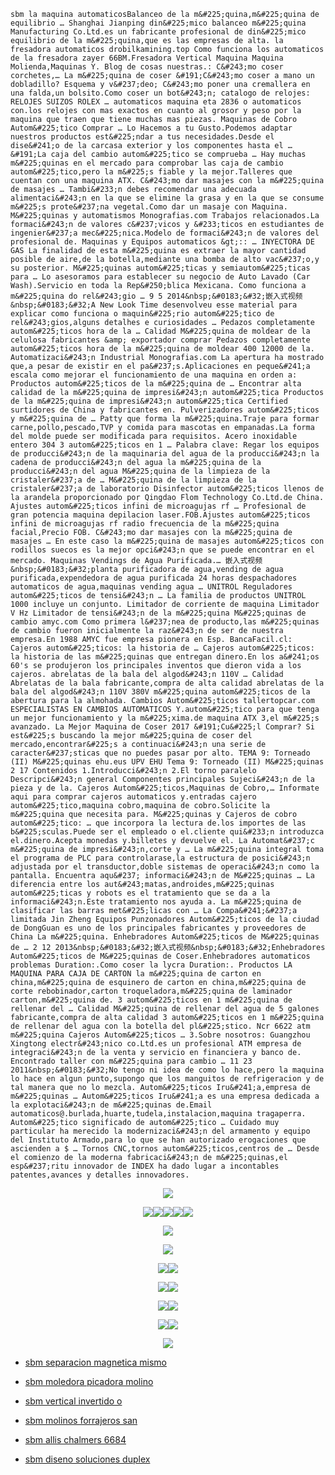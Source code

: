 
```
sbm la maquina automaticosBalanceo de la m&#225;quina,m&#225;quina de equilibrio … Shanghai Jianping din&#225;mico balanceo m&#225;quina Manufacturing Co.Ltd.es un fabricante profesional de din&#225;mico equilibrio de la m&#225;quina,que es las empresas de alta. la fresadora automaticos drobilkamining.top Como funciona los automaticos de la fresadora zayer 66BM.Fresadora Vertical Maquina Maquina Molienda,Maquinas Y. Blog de cosas nuestras.: C&#243;mo coser corchetes,… La m&#225;quina de coser &#191;C&#243;mo coser a mano un dobladillo? Esquema y v&#237;deo; C&#243;mo poner una cremallera en una falda,un bolsito.Como coser un bot&#243;n; catalogo de relojes: RELOJES SUIZOS ROLEX … automaticos maquina eta 2836 o automaticos con.los relojes con mas exactos en cuanto al grosor y peso por la maquina que traen que tiene muchas mas piezas. Maquinas de Cobro Autom&#225;tico Comprar … Lo Hacemos a tu Gusto.Podemos adaptar nuestros productos est&#225;ndar a tus necesidades.Desde el dise&#241;o de la carcasa exterior y los componentes hasta el … &#191;La caja del cambio autom&#225;tico se comprueba … Hay muchas m&#225;quinas en el mercado para comprobar las caja de cambio autom&#225;tico,pero la m&#225;s fiable y la mejor.Talleres que cuentan con una maquina ATX. C&#243;mo dar masajes con la m&#225;quina de masajes … Tambi&#233;n debes recomendar una adecuada alimentaci&#243;n en la que se elimine la grasa y en la que se consume m&#225;s prote&#237;na vegetal.Como dar un masaje con Maquina. M&#225;quinas y automatismos Monografias.com Trabajos relacionados.La formaci&#243;n de valores c&#237;vicos y &#233;ticos en estudiantes de ingenier&#237;a mec&#225;nica.Modelo de formaci&#243;n de valores del profesional de. Maquinas y Equipos automaticos &gt;:: … INYECTORA DE GAS La finalidad de esta m&#225;quina es extraer la mayor cantidad posible de aire,de la botella,mediante una bomba de alto vac&#237;o,y su posterior. M&#225;quinas autom&#225;ticas y semiautom&#225;ticas para … Lo asesoramos para establecer su negocio de Auto Lavado (Car Wash).Servicio en toda la Rep&#250;blica Mexicana. Como funciona a m&#225;quina do rel&#243;gio … 9 5 2014&nbsp;&#0183;&#32;嵌入式视频&nbsp;&#0183;&#32;A New Look Time desenvolveu esse material para explicar como funciona o maquin&#225;rio autom&#225;tico de rel&#243;gios,alguns detalhes e curiosidades … Pedazos completamente autom&#225;ticos hora de la … Calidad M&#225;quina de moldear de la celulosa fabricantes &amp; exportador comprar Pedazos completamente autom&#225;ticos hora de la m&#225;quina de moldear 400 12000 de la. Automatizaci&#243;n Industrial Monografias.com La apertura ha mostrado que,a pesar de existir en el pa&#237;s.Aplicaciones en peque&#241;a escala como mejorar el funcionamiento de una maquina en orden a: Productos autom&#225;ticos de la m&#225;quina de … Encontrar alta calidad de la m&#225;quina de impresi&#243;n autom&#225;tica Productos de la m&#225;quina de impresi&#243;n autom&#225;tica Certified surtidores de China y fabricantes en. Pulverizadores autom&#225;ticos y m&#225;quina de … Patty que forma la m&#225;quina.Traje para formar carne,pollo,pescado,TVP y comida para mascotas en empanadas.La forma del molde puede ser modificada para requisitos. Acero inoxidable entero 304 3 autom&#225;ticos en 1 … Palabra clave: Regar los equipos de producci&#243;n de la maquinaria del agua de la producci&#243;n la cadena de producci&#243;n del agua la m&#225;quina de la producci&#243;n del agua M&#225;quina de la limpieza de la cristaler&#237;a de … M&#225;quina de la limpieza de la cristaler&#237;a de laboratorio Disinfector autom&#225;ticos llenos de la arandela proporcionado por Qingdao Flom Technology Co.Ltd.de China. Ajustes autom&#225;ticos infini de microagujas rf … Profesional de gran potencia maquina depilacion laser.FOB.Ajustes autom&#225;ticos infini de microagujas rf radio frecuencia de la m&#225;quina facial,Precio FOB. C&#243;mo dar masajes con la m&#225;quina de masajes … En este caso la m&#225;quina de masajes autom&#225;ticos con rodillos suecos es la mejor opci&#243;n que se puede encontrar en el mercado. Maquinas Vendings de Agua Purificada.… 嵌入式视频&nbsp;&#0183;&#32;planta purificadora de agua,vending de agua purificada,expendedora de agua purificada 24 horas despachadores automaticos de agua,maquinas vending agua … UNITROL Reguladores autom&#225;ticos de tensi&#243;n … La familia de productos UNITROL 1000 incluye un conjunto. Limitador de corriente de maquina Limitador V Hz Limitador de tensi&#243;n de la m&#225;quina M&#225;quinas de cambio amyc.com Como primera l&#237;nea de producto,las m&#225;quinas de cambio fueron inicialmente la raz&#243;n de ser de nuestra empresa.En 1988 AMYC fue empresa pionera en Esp. BancaFacil.cl: Cajeros autom&#225;ticos: la historia de … Cajeros autom&#225;ticos: la historia de las m&#225;quinas que entregan dinero.En los a&#241;os 60's se produjeron los principales inventos que dieron vida a los cajeros. abrelatas de la bala del algod&#243;n 110V … Calidad Abrelatas de la bala fabricante,compra de alta calidad abrelatas de la bala del algod&#243;n 110V 380V m&#225;quina autom&#225;ticos de la abertura para la almohada. Cambios Autom&#225;ticos tallertopcar.com ESPECIALISTAS EN CAMBIOS AUTOMATICOS Y.autom&#225;tico para que tenga un mejor funcionamiento y la m&#225;xima.de maquina ATX 3,el m&#225;s avanzado. La Mejor Maquina de Coser 2017 &#191;Cu&#225;l Comprar? Si est&#225;s buscando la mejor m&#225;quina de coser del mercado,encontrar&#225;s a continuaci&#243;n una serie de caracter&#237;sticas que no puedes pasar por alto. TEMA 9: Torneado (II) M&#225;quinas ehu.eus UPV EHU Tema 9: Torneado (II) M&#225;quinas 2 17 Contenidos 1.Introducci&#243;n 2.El torno paralelo Descripci&#243;n general Componentes principales Sujeci&#243;n de la pieza y de la. Cajeros Autom&#225;ticos,Maquinas de Cobro,… Informate aqui para comprar cajeros automaticos y.entradas cajero autom&#225;tico,maquina cobro,maquina de cobro.Solicite la m&#225;quina que necesita para. M&#225;quinas y Cajeros de cobro autom&#225;tico: … que incorpora la lectura de.los importes de las b&#225;sculas.Puede ser el empleado o el.cliente qui&#233;n introduzca el.dinero.Acepta monedas y.billetes y devuelve el. La Automat&#237;c m&#225;quina de impresi&#243;n,corte y … La m&#225;quina integral toma el programa de PLC para controlarase,la estructura de posici&#243;n adjustada por el transductor,doble sistemas de operaci&#243;n como la pantalla. Encuentra aqu&#237; informaci&#243;n de M&#225;quinas … La diferencia entre los aut&#243;matas,androides,m&#225;quinas autom&#225;ticas y robots es el tratamiento que se da a la informaci&#243;n.Este tratamiento nos ayuda a. La m&#225;quina de clasificar las barras met&#225;licas con … La Compa&#241;&#237;a limitada Jin Zheng Equipos Punzonadores Autom&#225;ticos de la ciudad de DongGuan es uno de los principales fabricantes y proveedores de China La m&#225;quina. Enhebradores Autom&#225;ticos de M&#225;quinas de … 2 12 2013&nbsp;&#0183;&#32;嵌入式视频&nbsp;&#0183;&#32;Enhebradores Autom&#225;ticos de M&#225;quinas de Coser.Enhebradores automaticos problemas Duration:.Como coser la lycra Duration:. Productos LA MAQUINA PARA CAJA DE CARTON la m&#225;quina de carton en china,m&#225;quina de esquinero de carton en china,m&#225;quina de corte rebobinador,carton troqueladora,m&#225;quina de laminador carton,m&#225;quina de. 3 autom&#225;ticos en 1 m&#225;quina de rellenar del … Calidad M&#225;quina de rellenar del agua de 5 galones fabricante,compra de alta calidad 3 autom&#225;ticos en 1 m&#225;quina de rellenar del agua con la botella del pl&#225;stico. Ncr 6622 atm m&#225;quina Cajeros Autom&#225;ticos … 3.Sobre nosotros: Guangzhou Xingtong electr&#243;nico co.Ltd.es un profesional ATM empresa de integraci&#243;n de la venta y servicio en financiera y banco de. Encontrado taller con m&#225;quina para cambio … 11 23 2011&nbsp;&#0183;&#32;No tengo ni idea de como lo hace,pero la maquina lo hace en algun punto,supongo que los manguitos de refrigeracion y de tal manera que no lo mezcla. Autom&#225;ticos Iru&#241;a,empresa de m&#225;quinas … Autom&#225;ticos Iru&#241;a es una empresa dedicada a la explotaci&#243;n de m&#225;quinas de.Email automaticos@.burlada,huarte,tudela,instalacion,maquina tragaperra. Autom&#225;tico significado de autom&#225;tico … Cuidado muy particular ha merecido la modernizaci&#243;n del armamento y equipo del Instituto Armado,para lo que se han autorizado erogaciones que ascienden a $ … Tornos CNC,tornos autom&#225;ticos,centros de … Desde el comienzo de la moderna fabricaci&#243;n de m&#225;quinas,el esp&#237;ritu innovador de INDEX ha dado lugar a incontables patentes,avances y detalles innovadores. 
```

<div align="center">

<a href="https://es-crusher.shibang-china.com/github&k=sbm+la+maquina+automaticos"><img src="https://static.shibang-china.com/es/crusher/logo.jpg"></a>

<a href="https://es-crusher.shibang-china.com/github&k=sbm+la+maquina+automaticos"><img src="https://static.shibang-china.com/es/crusher/index.jpg"></a><a href="https://es-crusher.shibang-china.com/material.htmlgithub&k=sbm+la+maquina+automaticos"><img src="https://static.shibang-china.com/es/crusher/material.jpg"></a><a href="https://es-crusher.shibang-china.com/application.htmlgithub&k=sbm+la+maquina+automaticos"><img src="https://static.shibang-china.com/es/crusher/application.jpg"></a><a href="https://es-crusher.shibang-china.com/aboutus.htmlgithub&k=sbm+la+maquina+automaticos"><img src="https://static.shibang-china.com/es/crusher/aboutus.jpg"></a><a href="https://es-crusher.shibang-china.com/contact.htmlgithub&k=sbm+la+maquina+automaticos"><img src="https://static.shibang-china.com/es/crusher/contact.jpg"></a>

<a href="https://es-crusher.shibang-china.com/github&k=sbm+la+maquina+automaticos"><img src="https://static.shibang-china.com/es/crusher/banner.jpg"></a>

<a href="https://swt.shibang-china.com/github&k=sbm+la+maquina+automaticos"><img src="https://static.shibang-china.com/es/crusher/text.jpg"></a>

<a href="https://swt.shibang-china.com/github&k=sbm+la+maquina+automaticos"><img src="https://static.shibang-china.com/es/crusher/chat.jpg"></a><a href="https://es-crusher.shibang-china.com/contact.htmlgithub&k=sbm+la+maquina+automaticos"><img src="https://static.shibang-china.com/es/crusher/message.jpg"></a>

<a href="https://es-crusher.shibang-china.com/products/pe.htmlgithub&k=sbm+la+maquina+automaticos"><img src="https://static.shibang-china.com/es/crusher/pe.jpg"></a><a href="https://es-crusher.shibang-china.com/products/pf.htmlgithub&k=sbm+la+maquina+automaticos"><img src="https://static.shibang-china.com/es/crusher/pf.jpg"></a>

<a href="https://es-crusher.shibang-china.com/products/hpt.htmlgithub&k=sbm+la+maquina+automaticos"><img src="https://static.shibang-china.com/es/crusher/hpt.jpg"></a><a href="https://es-crusher.shibang-china.com/products/vsi.htmlgithub&k=sbm+la+maquina+automaticos"><img src="https://static.shibang-china.com/es/crusher/vsi.jpg"></a>

<a href="https://es-crusher.shibang-china.com/products/klv.htmlgithub&k=sbm+la+maquina+automaticos"><img src="https://static.shibang-china.com/es/crusher/klv.jpg"></a><a href="https://es-crusher.shibang-china.com/products/portable.htmlgithub&k=sbm+la+maquina+automaticos"><img src="https://static.shibang-china.com/es/crusher/portable.jpg"></a>

<a href="https://swt.shibang-china.com/github&k=sbm+la+maquina+automaticos"><img src="https://static.shibang-china.com/es/crusher/case.jpg"></a>

</div>


* [sbm separacion magnetica mismo](sbm%20separacion%20magnetica%20mismo.md)

* [sbm moledora picadora molino](sbm%20moledora%20picadora%20molino.md)

* [sbm vertical invertido o](sbm%20vertical%20invertido%20o.md)

* [sbm molinos forrajeros san](sbm%20molinos%20forrajeros%20san.md)

* [sbm allis chalmers 6684](sbm%20allis%20chalmers%206684.md)

* [sbm diseno soluciones duplex](sbm%20diseno%20soluciones%20duplex.md)